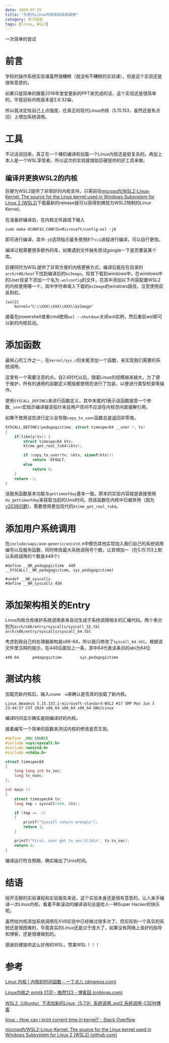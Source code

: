 ```yaml
---
date: 2024-07-25
title: "为现代Linux内核添加系统调用"
category: 学习经验
tags: [linux, WSL2]
---
```


一次简单的尝试

# 前言

学校的操作系统实验课虽然很糟糕（就没有不糟糕的实验课），但是这个实验还是很有意思的。

如果只是简单的跟着2016年堂堂更新的PPT来完成的话，这个实验还是很简单的。毕竟目标内核版本是2.6.32😁。

所以我决定给自己上点强度，在真正的现代Linux内核（5.15.153，虽然还是有点旧）上增加系统调用。

# 工具

不过话说回来，真正在一个裸机编译和加载一个Linux内核还是挺复杂的，再加上本人是一个WSL享受者。所以这次的实验就借助巨硬提供的好工具来做。

## 编译并更换WSL2的内核

巨硬为WSL2提供了非常好的内核支持，只需前往[microsoft/WSL2-Linux-Kernel: The source for the Linux kernel used in Windows Subsystem for Linux 2 (WSL2)](https://github.com/microsoft/WSL2-Linux-Kernel)下载最新的release就可以获得到微软为WSL2特制的Linux Kernel。

在准备好编译后，在内核文件路径下输入

	sudo make KCONFIG_CONFIG=Microsoft/config-wsl -j8

即可进行编译，其中`-j8`选项指示最多使用8个`cc1`进程进行编译，可以自行更改。

编译过程需要很多额外的库，如果遇到文件缺失尝试google一下是否要装某个库。

巨硬同时为WSL提供了非常方便的内核更换方式，编译后能在在目录的`arch/x86/boot`下找到编译后的`bzImage`。将其下载到windows中，在windows中的User目录下添加一个名为`.wslconfig`的文件，在其中添加以下内容配置WSL2的内核使用哪一个。其中字符串填入下载的`bzImage`的windows路径，注意使用双反斜杠。
```
[wsl2]
	kernel="C:\\XXX\\XXX\\XXX\\bzImage"
```

接着在powershell或者cmd使用`wsl --shutdown`关闭wsl实例，然后重启wsl即可以新的内核启动。

# 添加函数

最核心的工作之一，在`kernel/sys.c`的末尾添加一个函数，来实现我们需要的系统调用。

这里有一个需要注意的点。自2.6时代以后，随着Linux的规模越来越大，为了便于维护，所有的通用的函数定义模版都使用宏进行了包装，以便进行类型检查等操作。

使用`SYSCALL_DEFINE1`来进行函数定义，其中末尾的1表示该函数接受一个参数,`_user`宏指示编译器该指针来自用户空间不应该在内核空间直接解引用。

如果不使用该宏进行定义会导致`copy_to_user`函数总是返回非零值。

```c
SYSCALL_DEFINE1(pedagogictime, struct timespec64 __user *, tv)
{
	if(likely(tv)) {
		struct timespec64 ktv;
		ktime_get_real_ts64(&ktv);

		if (copy_to_user(tv, &ktv, sizeof(ktv)))
			return -EFAULT;
		else
			return 0;
	}
	return -1;
}
```

该服务函数基本功能与`gettimeofday`基本一致。原本的实验内容就是直接使用`do_gettimeofday`来获取当前的Unix时间。但该函数在内核中已被弃用（因为[y2038问题](https://en.wikipedia.org/wiki/Year_2038_problem))，需要使用更加现代的`ktime_get_real_ts64`。

# 添加用户系统调用

在`include/uapi/asm-generic/unistd.h`中模仿其他实现加入我们自己的系统调用编号以及服务函数，同时修改最大系统调用号个数，让其增加一（在5.15.153上默认系统调用的个数是449个）

```
#define __NR_pedagogictime	449
__SYSCALL(__NR_pedagogictime, sys_pedagogictime)

#undef __NR_syscalls
#define __NR_syscalls 450
```

# 添加架构相关的Entry

Linux内核仓库维护系统调用表来自动生成于系统调用相关的汇编代码。两个表分别为`arch/x86/entry/syscalls/syscall_32.tbl` `arch/x86/entry/syscalls/syscall_64.tbl`

考虑到我自己的处理器架构是x86-64，所以我只修改了`syscall_64.tbl`。根据该文件里注释的提示，在448后面加上一条，其中64代表该条目的abi为64位

	449 64      pedagogictime        sys_pedagogictime

# 测试内核

加载完新内核后，输入`uname -a`来确认是否真的加载了新内核。

	Linux Amadeus 5.15.153.1-microsoft-standard-WSL2 #17 SMP Mon Jun 3 23:44:57 CST 2024 x86_64 x86_64 x86_64 GNU/Linux

编译时间显示确实是刚编译好的内核。

接着编写一个简单的函数来测试内核的修改是否生效。

```c
#define _GNU_SOURCE
#include <sys/syscall.h>
#include <unistd.h>
#include <stdio.h>

struct timespec64
{
    long long int tv_sec;
    long tv_nsec;
};

int main ()
{
    struct timespec64 tv;
    long tmp = syscall(449, &tv);

    if (tmp == -1)
    {
        printf("Syscall return wrong\n");
        return 1;
    }

    printf("First, user get tv_sec:%lld\n", tv.tv_sec);
    return 0;
}
```

编译运行符合预期，确实输出了Unix时间。

# 结语

抛开无聊的实验课程和实验报告来说，这个实验本身还是很有意思的。让人亲手编译一次Linux内核，看着不断滚动的编译语句总是给人一种Super Hacker的快乐呢。

虽然给内核添加系统调用在XV6实验中已经做过很多次了。但实际到一个真实的系统还是很困难的，毕竟真实的Linux还是过于庞大了，如果没有网络上良好的指导和博客，还是很难做到的。

感谢巨硬提供这么好用的WSL，赞美WSL！！！

# 参考
[Linux 内核 | 内核的时间函数 - 一丁点儿 (dingmos.com)](https://www.dingmos.com/index.php/archives/38/)

[Linux内核之 printk 打印 - 皓然123 - 博客园 (cnblogs.com)](https://www.cnblogs.com/haoran123/p/17468657.html)

[WSL2（Ubuntu）下添加新的Linux（5.7.9）系统调用_wsl2 系统调用-CSDN博客](https://blog.csdn.net/m0_46161993/article/details/109738662)

[linux - How can i print current time in kernel? - Stack Overflow](https://stackoverflow.com/questions/55566038/how-can-i-print-current-time-in-kernel)

[microsoft/WSL2-Linux-Kernel: The source for the Linux kernel used in Windows Subsystem for Linux 2 (WSL2) (github.com)](https://github.com/microsoft/WSL2-Linux-Kernel)